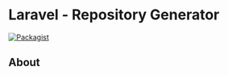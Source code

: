 # Laravel - Repository Generator

[![Packagist](https://img.shields.io/badge/packagist-v0.01-blue.svg)](https://packagist.org/packages/ozanakman/laravel-repository-generator)

## About
